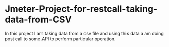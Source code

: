 # Jmeter-Project-for-restcall-taking-data-from-CSV
In this project I am taking data from a csv file and using this data a am doing post call to some API to perform particular operation.
